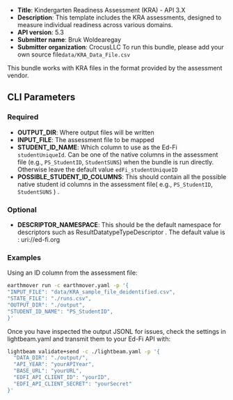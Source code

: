 * **Title**: Kindergarten Readiness Assessment (KRA) - API 3.X
* **Description**: This template includes the KRA assessments, designed to measure individual readiness across various domains.
* **API version**: 5.3
* **Submitter name**: Bruk Woldearegay
* **Submitter organization**: CrocusLLC
To run this bundle, please add your own source file<code>data/KRA_Data_File.csv</code>

This bundle works with KRA files in the format provided by the assessment vendor. 

## CLI Parameters

### Required
- **OUTPUT_DIR**: Where output files will be written
- **INPUT_FILE**: The assessment file to be mapped
- **STUDENT_ID_NAME**: Which column to use as the Ed-Fi `studentUniqueId`. Can be one of the native columns in the assessment file (e.g., `PS_StudentID`, `StudentSUNS`) when the bundle is run directly. Otherwise leave the default value `edFi_studentUniqueID` 
- **POSSIBLE_STUDENT_ID_COLUMNS**: This should contain all the possible native student id columns in the assessment file( e.g., `PS_StudentID`, `StudentSUNS` ) . 
### Optional
- **DESCRIPTOR_NAMESPACE**: This should be the default namespace for descriptors such as ResultDatatypeTypeDescriptor . The default value is : uri://ed-fi.org

### Examples

Using an ID column from the assessment file:
```bash
earthmover run -c earthmover.yaml -p '{
"INPUT_FILE": "data/KRA_sample_file_deidentified.csv",
"STATE_FILE": "./runs.csv",
"OUTPUT_DIR": "./output",
"STUDENT_ID_NAME": "PS_StudentID",
}'
```

Once you have inspected the output JSONL for issues, check the settings in lightbeam.yaml and transmit them to your Ed-Fi API with:

```bash
lightbeam validate+send -c ./lightbeam.yaml -p '{
  "DATA_DIR": "./output/",
  "API_YEAR": "yourAPIYear",
  "BASE_URL": "yourURL",
  "EDFI_API_CLIENT_ID": "yourID",
  "EDFI_API_CLIENT_SECRET": "yourSecret"
}'
```